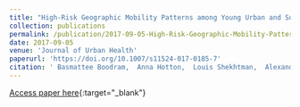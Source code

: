 ```yaml
---
title: "High-Risk Geographic Mobility Patterns among Young Urban and Suburban Persons who Inject Drugs and their Injection Network Members"
collection: publications
permalink: /publication/2017-09-05-High-Risk-Geographic-Mobility-Patterns-among-Young-Urban-and-Suburban-Persons-who-Inject-Drugs-and-their-Injection-Network-Members
date: 2017-09-05
venue: 'Journal of Urban Health'
paperurl: 'https://doi.org/10.1007/s11524-017-0185-7'
citation: ' Basmattee Boodram,  Anna Hotton,  Louis Shekhtman,  Alexander Gutfraind,  Harel Dahari, &quot;High-Risk Geographic Mobility Patterns among Young Urban and Suburban Persons who Inject Drugs and their Injection Network Members.&quot; Journal of Urban Health, 2017.'
---
```

[Access paper here](https://doi.org/10.1007/s11524-017-0185-7){:target="_blank"}
